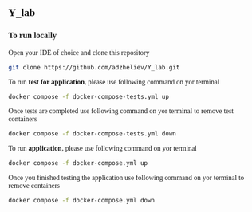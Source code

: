 <span style="font-family: Tahoma;"> 

## Y_lab

### To run locally

Open your IDE of choice and clone this repository

```bash
git clone https://github.com/adzheliev/Y_lab.git
```
To run **test for application**, please use following command on yor terminal

```bash
docker compose -f docker-compose-tests.yml up
```

Once tests are completed use following command on yor terminal to remove test containers
```bash
docker compose -f docker-compose-tests.yml down    
```

To run **application**, please use following command on yor terminal

```bash
docker compose -f docker-compose.yml up 
```
Once you finished testing the application use following command on yor terminal to remove containers
```bash
docker compose -f docker-compose.yml down    
```

</span>
